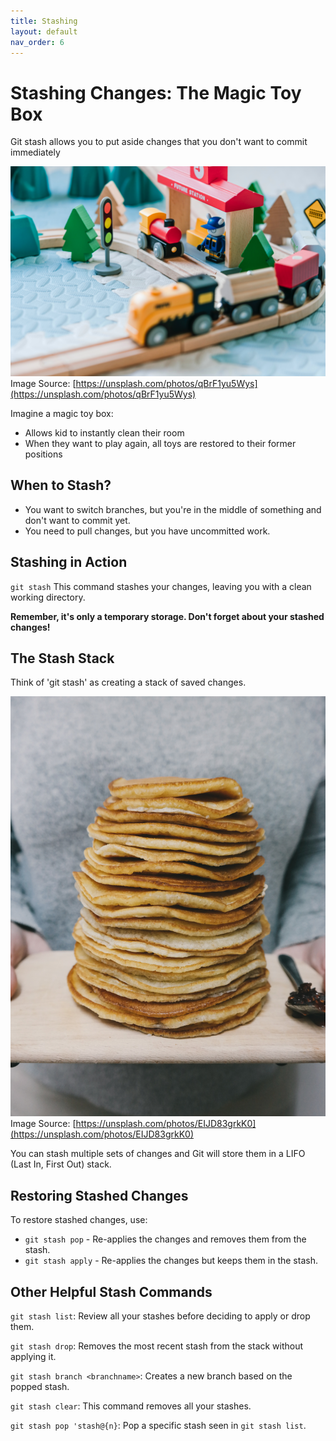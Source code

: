 ```yaml
---
title: Stashing
layout: default
nav_order: 6
---
```


# Stashing Changes: The Magic Toy Box

Git stash allows you to put aside changes that you don't want to commit immediately

![ToyBox](toy-train.jpg)
Image Source: [https://unsplash.com/photos/qBrF1yu5Wys](https://unsplash.com/photos/qBrF1yu5Wys)

Imagine a magic toy box:
- Allows kid to instantly clean their room
- When they want to play again, all toys are restored to their former positions


## When to Stash?

- You want to switch branches, but you're in the middle of something and don't want
to commit yet.
- You need to pull changes, but you have uncommitted work.


## Stashing in Action

`git stash`
This command stashes your changes, leaving you with a clean working directory.

**Remember, it's only a temporary storage. Don't forget about your stashed changes!**

## The Stash Stack

Think of 'git stash' as creating a stack of saved changes.

![pancakes on brown tray by Brigitte Tohm](pancakes.jpg)
Image Source: [https://unsplash.com/photos/EIJD83grkK0](https://unsplash.com/photos/EIJD83grkK0)

You can stash multiple sets of changes and Git will store them in a LIFO (Last In, First Out) stack.

## Restoring Stashed Changes

To restore stashed changes, use:

- `git stash pop` - Re-applies the changes and removes them from the stash.
- `git stash apply` - Re-applies the changes but keeps them in the stash.

## Other Helpful Stash Commands

`git stash list`: Review all your stashes before deciding to apply or drop them.

`git stash drop`: Removes the most recent stash from the stack without applying it.

`git stash branch <branchname>`: Creates a new branch based on the popped stash.

`git stash clear`: This command removes all your stashes.

`git stash pop 'stash@{n}`: Pop a specific stash seen in `git stash list`.